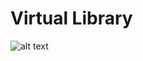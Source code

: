 # Virtual Library
![alt text](https://github.com/peeeebeeeeeee/Virtual-Library/blob/main/assets/logo2.png?raw=true)
